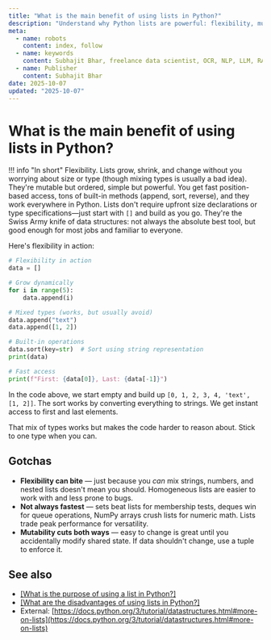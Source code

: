 ```yaml
---
title: "What is the main benefit of using lists in Python?"
description: "Understand why Python lists are powerful: flexibility, mutability, and versatility for most data collection tasks."
meta:
  - name: robots
    content: index, follow
  - name: keywords
    content: Subhajit Bhar, freelance data scientist, OCR, NLP, LLM, RAG, knowledge base, python, lists, advantages
  - name: Publisher
    content: Subhajit Bhar
date: 2025-10-07
updated: "2025-10-07"
---
```


# What is the main benefit of using lists in Python?

<!-- more -->

!!! info "In short"
    Flexibility. Lists grow, shrink, and change without you worrying about size or type (though mixing types is usually a bad idea). They're mutable but ordered, simple but powerful. You get fast position-based access, tons of built-in methods (append, sort, reverse), and they work everywhere in Python. Lists don't require upfront size declarations or type specifications—just start with `[]` and build as you go. They're the Swiss Army knife of data structures: not always the absolute best tool, but good enough for most jobs and familiar to everyone.

Here's flexibility in action:

```python
# Flexibility in action
data = []

# Grow dynamically
for i in range(5):
    data.append(i)

# Mixed types (works, but usually avoid)
data.append("text")
data.append([1, 2])

# Built-in operations
data.sort(key=str)  # Sort using string representation
print(data)

# Fast access
print(f"First: {data[0]}, Last: {data[-1]}")
```

In the code above, we start empty and build up `[0, 1, 2, 3, 4, 'text', [1, 2]]`. The sort works by converting everything to strings. We get instant access to first and last elements.

That mix of types works but makes the code harder to reason about. Stick to one type when you can.

## Gotchas

* **Flexibility can bite** — just because you *can* mix strings, numbers, and nested lists doesn't mean you should. Homogeneous lists are easier to work with and less prone to bugs.
* **Not always fastest** — sets beat lists for membership tests, deques win for queue operations, NumPy arrays crush lists for numeric math. Lists trade peak performance for versatility.
* **Mutability cuts both ways** — easy to change is great until you accidentally modify shared state. If data shouldn't change, use a tuple to enforce it.

## See also

* [[What is the purpose of using a list in Python?]](./purpose-of-using-list-in-python.md)
* [[What are the disadvantages of using lists in Python?]](./disadvantages-of-using-lists-in-python.md)
* External: [https://docs.python.org/3/tutorial/datastructures.html#more-on-lists](https://docs.python.org/3/tutorial/datastructures.html#more-on-lists)

<script type="application/ld+json">
{
  "@context": "https://schema.org",
  "@type": "FAQPage",
  "mainEntity": [{
    "@type": "Question",
    "name": "What is the main benefit of using lists in Python?",
    "acceptedAnswer": {
      "@type": "Answer",
      "text": "Flexibility. Lists grow, shrink, and change without you worrying about size or type (though mixing types is usually a bad idea). They're mutable but ordered, simple but powerful. You get fast position-based access, tons of built-in methods (append, sort, reverse), and they work everywhere in Python. Lists don't require upfront size declarations or type specifications—just start with [] and build as you go. They're the Swiss Army knife of data structures: not always the absolute best tool, but good enough for most jobs and familiar to everyone."
    }
  }]
}
</script>
